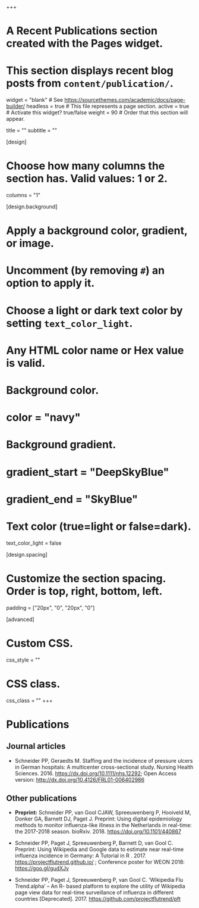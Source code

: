 +++
# A Recent Publications section created with the Pages widget.
# This section displays recent blog posts from `content/publication/`.

widget = "blank"  # See https://sourcethemes.com/academic/docs/page-builder/
headless = true  # This file represents a page section.
active = true  # Activate this widget? true/false
weight = 90  # Order that this section will appear.

title = ""
subtitle = ""

[design]
  # Choose how many columns the section has. Valid values: 1 or 2.
  columns = "1"

[design.background]
  # Apply a background color, gradient, or image.
  #   Uncomment (by removing `#`) an option to apply it.
  #   Choose a light or dark text color by setting `text_color_light`.
  #   Any HTML color name or Hex value is valid.

  # Background color.
  # color = "navy"
  
  # Background gradient.
  # gradient_start = "DeepSkyBlue"
  # gradient_end = "SkyBlue"
  
  # Text color (true=light or false=dark).
  text_color_light = false

[design.spacing]
  # Customize the section spacing. Order is top, right, bottom, left.
  padding = ["20px", "0", "20px", "0"]

[advanced]
 # Custom CSS. 
 css_style = ""
 
 # CSS class.
 css_class = ""
+++

# Publications

## Journal articles

  * Schneider PP, Geraedts M. Staffing and the incidence of pressure ulcers in German hospitals: A multicenter cross-sectional study. Nursing Health Sciences. 2016. https://dx.doi.org/10.1111/nhs.12292; Open Access version: http://dx.doi.org/10.4126/FRL01-006402986

## Other publications

  * __Preprint:__ Schneider PP, van Gool CJAW, Spreeuwenberg P, Hooiveld M, Donker GA, Barnett DJ, Paget J. Preprint: Using digital epidemiology methods to monitor influenza-like illness in the Netherlands in real-time: the 2017-2018 season. bioRxiv. 2018. https://doi.org/10.1101/440867

  * Schneider PP, Paget J, Spreeuwenberg P, Barnett D, van Gool C. Preprint: Using Wikipedia and Google data to estimate near real-time influenza incidence in Germany: A Tutorial in R . 2017. https://projectflutrend.github.io/ ; Conference poster for WEON 2018: https://goo.gl/gudXJv

  * Schneider PP, Paget J, Spreeuwenberg P, van Gool C. ’Wikipedia Flu Trend.alpha’ – An R- based platform to explore the utility of Wikipedia page view data for real-time surveillance of influenza in different countries [Deprecated]. 2017. https://github.com/projectflutrend/pft
